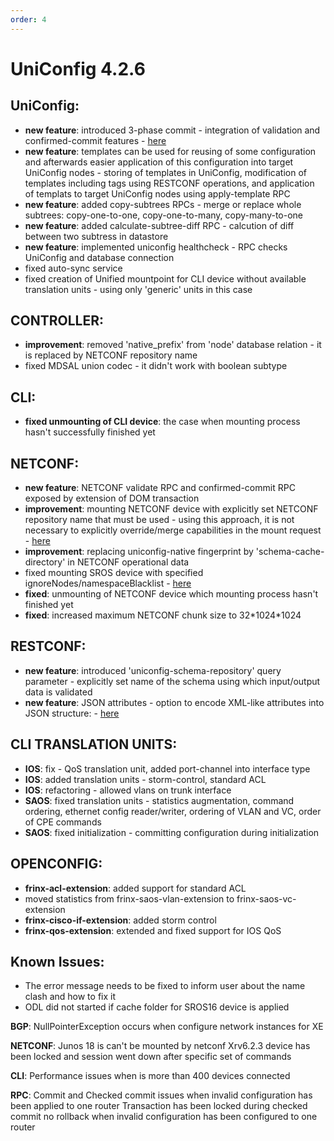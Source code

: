 ```yaml
---
order: 4
---
```


UniConfig 4.2.6
===============

UniConfig:
----------

-   **new feature**: introduced 3-phase commit - integration of
    validation and confirmed-commit features -
    [here](https://docs.frinx.io/frinx-odl-distribution/oxygen/user-guide/uniconfig-api/uniconfig-node-manager/rpc_commit/commit.html)
-   **new feature**: templates can be used for reusing of some
    configuration and afterwards easier application of this
    configuration into target UniConfig nodes - storing of templates in
    UniConfig, modification of templates including tags using RESTCONF
    operations, and application of templats to target UniConfig nodes
    using apply-template RPC
-   **new feature**: added copy-subtrees RPCs - merge or replace whole
    subtrees: copy-one-to-one, copy-one-to-many, copy-many-to-one
-   **new feature**: added calculate-subtree-diff RPC - calcution of
    diff between two subtress in datastore
-   **new feature**: implemented uniconfig healthcheck - RPC checks
    UniConfig and database connection
-   fixed auto-sync service
-   fixed creation of Unified mountpoint for CLI device without
    available translation units - using only 'generic' units in this
    case

CONTROLLER:
-----------

-   **improvement**: removed 'native\_prefix' from 'node' database
    relation - it is replaced by NETCONF repository name
-   fixed MDSAL union codec - it didn't work with boolean subtype

CLI:
----

-   **fixed unmounting of CLI device**: the case when mounting process
    hasn't successfully finished yet

NETCONF:
--------

-   **new feature**: NETCONF validate RPC and confirmed-commit RPC
    exposed by extension of DOM transaction
-   **improvement**: mounting NETCONF device with explicitly set NETCONF
    repository name that must be used - using this approach, it is not
    necessary to explicitly override/merge capabilities in the mount
    request -
    [here](https://docs.frinx.io/frinx-odl-distribution/oxygen/user-guide/network-management-protocols/uniconfig_mounting/mounting-process.html#capabilities)
-   **improvement**: replacing uniconfig-native fingerprint by
    'schema-cache-directory' in NETCONF operational data
-   fixed mounting SROS device with specified
    ignoreNodes/namespaceBlacklist -
    [here](https://docs.frinx.io/frinx-odl-distribution/oxygen/user-guide/network-management-protocols/uniconfig-native_netconf/sros.html#nokia-sros-devices)
-   **fixed**: unmounting of NETCONF device which mounting process
    hasn't finished yet
-   **fixed**: increased maximum NETCONF chunk size to 32\*1024\*1024

RESTCONF:
---------

-   **new feature**: introduced 'uniconfig-schema-repository' query
    parameter - explicitly set name of the schema using which
    input/output data is validated
-   **new feature**: JSON attributes - option to encode XML-like
    attributes into JSON structure: -
    [here](https://docs.frinx.io/frinx-odl-distribution/oxygen/user-guide/restconf.html#json-attributes)

CLI TRANSLATION UNITS:
----------------------

-   **IOS**: fix - QoS translation unit, added port-channel into
    interface type
-   **IOS**: added translation units - storm-control, standard ACL
-   **IOS**: refactoring - allowed vlans on trunk interface
-   **SAOS**: fixed translation units - statistics augmentation, command
    ordering, ethernet config reader/writer, ordering of VLAN and VC,
    order of CPE commands
-   **SAOS**: fixed initialization - committing configuration during
    initialization

OPENCONFIG:
-----------

-   **frinx-acl-extension**: added support for standard ACL
-   moved statistics from frinx-saos-vlan-extension to
    frinx-saos-vc-extension
-   **frinx-cisco-if-extension**: added storm control
-   **frinx-qos-extension**: extended and fixed support for IOS QoS

Known Issues:
-------------

-   The error message needs to be fixed to inform user about the name
    clash and how to fix it
-   ODL did not started if cache folder for SROS16 device is applied

**BGP**: NullPointerException occurs when configure network instances
for XE

**NETCONF**: Junos 18 is can't be mounted by netconf Xrv6.2.3 device has
been locked and session went down after specific set of commands

**CLI**: Performance issues when is more than 400 devices connected

**RPC**: Commit and Checked commit issues when invalid configuration has
been applied to one router Transaction has been locked during checked
commit no rollback when invalid configuration has been configured to one
router
